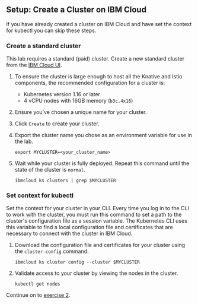 ## Setup: Create a Cluster on IBM Cloud
If you have already created a cluster on IBM Cloud and have set the context for kubectl you can skip these steps.

### Create a standard cluster
This lab requires a standard (paid) cluster. Create a new standard cluster from the [IBM Cloud UI](https://cloud.ibm.com/containers-kubernetes/catalog/cluster/create).

1. To ensure the cluster is large enough to host all the Knative and Istio
components, the recommended configuration for a cluster is:
    - Kubernetes version 1.16 or later
    - 4 vCPU nodes with 16GB memory (`b3c.4x16`)

2. Ensure you've chosen a unique name for your cluster.

3. Click `Create` to create your cluster.

4. Export the cluster name you chose as an environment variable for use in the lab.

    ```
    export MYCLUSTER=<your_cluster_name>
    ```

5. Wait while your cluster is fully deployed. Repeat this command until the state of the cluster is `normal`.

    ```
    ibmcloud ks clusters | grep $MYCLUSTER
    ```

### Set context for kubectl
Set the context for your cluster in your CLI. Every time you log in to the CLI to work with the cluster, you must run this command to set a path to the cluster's configuration file as a session variable. The Kubernetes CLI uses this variable to find a local configuration file and certificates that are necessary to connect with the cluster in IBM Cloud.

1. Download the configuration file and certificates for your cluster using the `cluster-config` command.

    ```shell
    ibmcloud ks cluster config --cluster $MYCLUSTER
    ```

2. Validate access to your cluster by viewing the nodes in the cluster.

    ```shell
    kubectl get nodes
    ```
    
Continue on to [exercise 2](../exercise-2/README.md).
